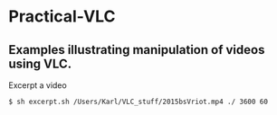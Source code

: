 # Practical-VLC
Examples illustrating manipulation of videos using VLC.
--------
Excerpt a video

```$ sh excerpt.sh /Users/Karl/VLC_stuff/2015bsVriot.mp4 ./ 3600 60```
